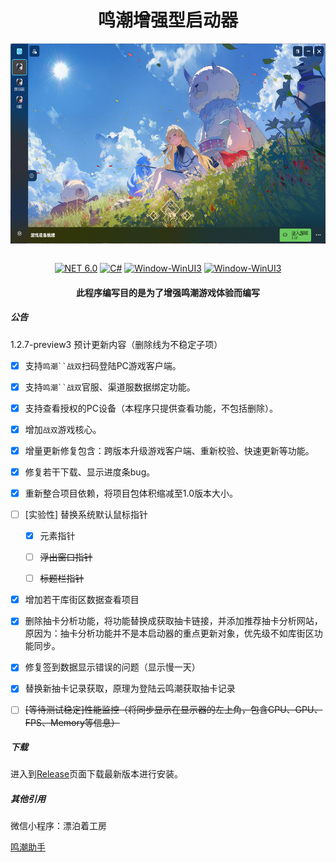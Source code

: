 <div align="center">
   <h1>鸣潮增强型启动器</h1>
   <img align="center" height="400" src="img/main.png" alt="Main" style="zoom:80%;" data-align="center">
   <br/>
   <br/>

   [![NET 6.0](https://img.shields.io/badge/dotnet-8.0-purple.svg?style=flat-square&color=512bd4)](https://learn.microsoft.com/zh-cn/dotnet/core/whats-new/dotnet-7)
   [![C#](https://img.shields.io/badge/CSharp-14.0-purple.svg?style=flat-square&color=512bd4)](https://learn.microsoft.com/zh-cn/dotnet/csharp/)
   [![Window-WinUI3](https://img.shields.io/badge/WindowsAppSDK-v1.6-blue)](https://learn.microsoft.com/en-us/windows/apps/windows-app-sdk/)
   [![Window-WinUI3](https://img.shields.io/badge/AOT-purple)](https://learn.microsoft.com/zh-cn/dotnet/core/deploying/native-aot/interop/)

</div>

<div align="center">

<h4> 此程序编写目的是为了增强鸣潮游戏体验而编写 </h4>

</div>

##### 公告

1.2.7-preview3 预计更新内容（删除线为不稳定子项）

- [x] 支持`鸣潮``战双`扫码登陆PC游戏客户端。

- [x] 支持`鸣潮``战双`官服、渠道服数据绑定功能。

- [x] 支持查看授权的PC设备（本程序只提供查看功能，不包括删除）。

- [x] 增加`战双`游戏核心。

- [x] 增量更新修复包含：跨版本升级游戏客户端、重新校验、快速更新等功能。

- [x] 修复若干下载、显示进度条bug。

- [x] 重新整合项目依赖，将项目包体积缩减至1.0版本大小。

- [ ] [实验性] 替换系统默认鼠标指针
  
  - [x] 元素指针
  
  - [ ] ~~浮出窗口指针~~
  
  - [ ] ~~标题栏指针~~

- [x] 增加若干库街区数据查看项目

- [x] 删除抽卡分析功能，将功能替换成获取抽卡链接，并添加推荐抽卡分析网站，原因为：抽卡分析功能并不是本启动器的重点更新对象，优先级不如库街区功能同步。

- [x] 修复签到数据显示错误的问题（显示慢一天）
- [x] 替换新抽卡记录获取，原理为登陆云鸣潮获取抽卡记录

- [ ] ~~[等待测试稳定]性能监控（将同步显示在显示器的左上角，包含CPU、GPU、FPS、Memory等信息）~~


##### 下载

进入到<a href="https://github.com/BlameTwo/WutheringWavesTool/releases">Release</a>页面下载最新版本进行安装。

##### 其他引用

微信小程序：漂泊着工房

[鸣潮助手](https://mc.appfeng.com/)




